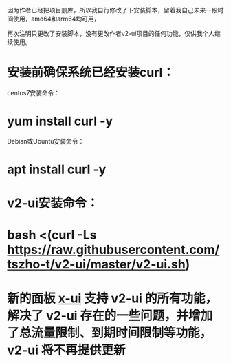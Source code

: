 因为作者已经把项目删库，所以我自行修改了下安装脚本，留着我自己未来一段时间使用，amd64和arm64均可用，

再次注明只更改了安装脚本，没有更改作者v2-ui项目的任何功能，仅供我个人继续使用。

安装前确保系统已经安装curl：
================================
centos7安装命令：

yum install curl -y
================================
Debian或Ubuntu安装命令：

apt install curl -y
================================





v2-ui安装命令：
===============================================================================================
**bash <(curl -Ls https://raw.githubusercontent.com/tszho-t/v2-ui/master/v2-ui.sh)**
===============================================================================================




# 新的面板 [x-ui](https://github.com/sprov065/x-ui) 支持 v2-ui 的所有功能，解决了 v2-ui 存在的一些问题，并增加了总流量限制、到期时间限制等功能，v2-ui 将不再提供更新

